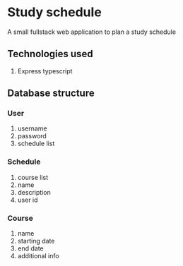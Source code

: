 # Study schedule

A small fullstack web application to plan a study schedule

## Technologies used

1. Express typescript

## Database structure

### User

1. username
2. password
3. schedule list

### Schedule

1. course list
2. name
3. description
4. user id

### Course

1. name
2. starting date
3. end date
4. additional info
